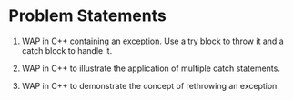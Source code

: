 # Problem Statements

1. WAP in C++ containing an exception. Use a try block to throw it and a catch block to handle it.

2. WAP in C++ to illustrate the application of multiple catch statements.

3. WAP in C++ to demonstrate the concept of rethrowing an exception.

